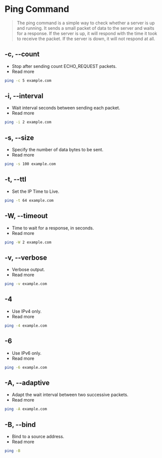 # Ping Command
> The ping command is a simple way to check whether a server is up and running. It sends a small packet of data to the server and waits for a response. If the server is up, it will respond with the time it took to receive the packet. If the server is down, it will not respond at all.

## -c, --count
- Stop after sending count ECHO_REQUEST packets.
- Read more
```bash
ping -c 5 example.com
```

## -i, --interval
- Wait interval seconds between sending each packet.
- Read more
```bash
ping -i 2 example.com
```

## -s, --size
- Specify the number of data bytes to be sent.
- Read more
```bash
ping -s 100 example.com
```

## -t, --ttl
- Set the IP Time to Live.

```bash
ping -t 64 example.com
```

## -W, --timeout
- Time to wait for a response, in seconds.
- Read more
```bash
ping -W 2 example.com
```

## -v, --verbose
- Verbose output.
- Read more
```bash
ping -v example.com
```

## -4
- Use IPv4 only.
- Read more
```bash
ping -4 example.com
```

## -6
- Use IPv6 only.
- Read more
```bash
ping -6 example.com
```

## -A, --adaptive
- Adapt the wait interval between two successive packets.
- Read more
```bash
ping -A example.com
```

## -B, --bind
- Bind to a source address.
- Read more
```bash
ping -B
```